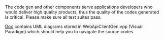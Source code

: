 The code gen and other components serve applications developers who would deliver high quality products, thus the quality of the codes generated is critical. Please make sure all test suites pass.

[Doc](Doc/) contains UML diagrams stored in WebApiClientGen.vpp (Visual Paradigm) which should help you to navigate the source codes.
